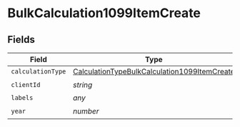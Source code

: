 # BulkCalculation1099ItemCreate


## Fields

| Field                                                                                                               | Type                                                                                                                | Required                                                                                                            | Description                                                                                                         |
| ------------------------------------------------------------------------------------------------------------------- | ------------------------------------------------------------------------------------------------------------------- | ------------------------------------------------------------------------------------------------------------------- | ------------------------------------------------------------------------------------------------------------------- |
| `calculationType`                                                                                                   | [CalculationTypeBulkCalculation1099ItemCreate](../../models/shared/calculationtypebulkcalculation1099itemcreate.md) | :heavy_minus_sign:                                                                                                  | N/A                                                                                                                 |
| `clientId`                                                                                                          | *string*                                                                                                            | :heavy_check_mark:                                                                                                  | N/A                                                                                                                 |
| `labels`                                                                                                            | *any*                                                                                                               | :heavy_minus_sign:                                                                                                  | N/A                                                                                                                 |
| `year`                                                                                                              | *number*                                                                                                            | :heavy_check_mark:                                                                                                  | N/A                                                                                                                 |